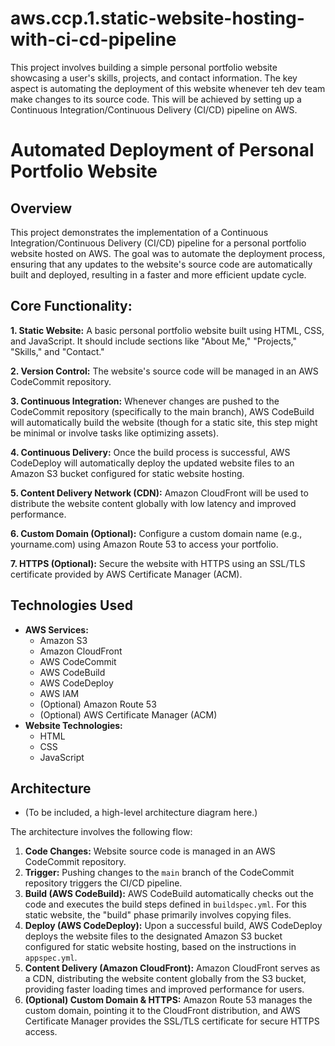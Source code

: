 # aws.ccp.1.static-website-hosting-with-ci-cd-pipeline
This project involves building a simple personal portfolio website showcasing a user's skills, projects, and contact information. The key aspect is automating the deployment of this website whenever teh dev team make changes to its source code. This will be achieved by setting up a Continuous Integration/Continuous Delivery (CI/CD) pipeline on AWS.

# Automated Deployment of Personal Portfolio Website

## Overview
This project demonstrates the implementation of a Continuous Integration/Continuous Delivery (CI/CD) pipeline for a personal portfolio website hosted on AWS. The goal was to automate the deployment process, ensuring that any updates to the website's source code are automatically built and deployed, resulting in a faster and more efficient update cycle.

## Core Functionality:
**1. Static Website:** A basic personal portfolio website built using HTML, CSS, and JavaScript. It should include sections like "About Me," "Projects," "Skills," and "Contact."

**2. Version Control:** The website's source code will be managed in an AWS CodeCommit repository.

**3. Continuous Integration:** Whenever changes are pushed to the CodeCommit repository (specifically to the main branch), AWS CodeBuild will automatically build the website (though for a static site, this step might be minimal or involve tasks like optimizing assets).

**4. Continuous Delivery:** Once the build process is successful, AWS CodeDeploy will automatically deploy the updated website files to an Amazon S3 bucket configured for static website hosting.

**5. Content Delivery Network (CDN):** Amazon CloudFront will be used to distribute the website content globally with low latency and improved performance.

**6. Custom Domain (Optional):** Configure a custom domain name (e.g., yourname.com) using Amazon Route 53 to access your portfolio.

**7. HTTPS (Optional):** Secure the website with HTTPS using an SSL/TLS certificate provided by AWS Certificate Manager (ACM).

## Technologies Used
* **AWS Services:**
    * Amazon S3
    * Amazon CloudFront
    * AWS CodeCommit
    * AWS CodeBuild
    * AWS CodeDeploy
    * AWS IAM
    * (Optional) Amazon Route 53
    * (Optional) AWS Certificate Manager (ACM)
* **Website Technologies:**
    * HTML
    * CSS
    * JavaScript
## Architecture
* (To be included, a high-level architecture diagram here.)

 The architecture involves the following flow:
 1.  **Code Changes:** Website source code is managed in an AWS CodeCommit repository.
 2.  **Trigger:** Pushing changes to the `main` branch of the CodeCommit repository triggers the CI/CD pipeline.
 3.  **Build (AWS CodeBuild):** AWS CodeBuild automatically checks out the code and executes the build steps defined in `buildspec.yml`. For this static website, the "build" phase primarily involves copying files.
 4.  **Deploy (AWS CodeDeploy):** Upon a successful build, AWS CodeDeploy deploys the website files to the designated Amazon S3 bucket configured for static website hosting, based on the instructions in `appspec.yml`.
 5.  **Content Delivery (Amazon CloudFront):** Amazon CloudFront serves as a CDN, distributing the website content globally from the S3 bucket, providing faster loading times and improved performance for users.
 6.   **(Optional) Custom Domain & HTTPS:** Amazon Route 53 manages the custom domain, pointing it to the CloudFront distribution, and AWS Certificate Manager provides the SSL/TLS certificate for secure HTTPS access.
